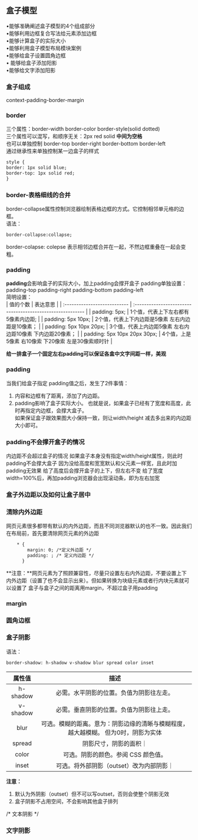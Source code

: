 ## 盒子模型
•能够准确阐述盒子模型的4个组成部分  
•能够利用边框复合写法给元素添加边框  
•能够计算盒子的实际大小  
•能够利用盒子模型布局模块案例  
•能够给盒子设置圆角边框  
• 能够给盒子添加阳影  
•能够给文字添加阳影  
### 盒子组成
context-padding-border-margin
### border
三个属性：border-width border-color border-style(solid dotted)  
三个属性可以混写，和顺序无关：2px red solid   **中间为空格**  
也可以单独控制 border-top border-right border-bottom border-left  
通过继承性来单独控制某一边盒子的样式  
```html
style {
border: 1px solid blue;
border-top: 1px solid red;
}
```
### border-表格细线的合并
border-collapse属性控制浏览器绘制表格边框的方式。它控制相邻单元格的边框。  
语法：  
```html
border-collapse:collapse;
```
border-colapse: colepse 表示相邻边框合并在一起，不然边框重叠在一起会变粗。
### padding
**padding**会影响盒子的实际大小，加上padding会撑开盒子
padding单独设置：  
padding-top padding-right padding-bottom padding-left  
简明设置：  
| 值的个数                     | 表达意思                                                   |
| :--------------------------- | :--------------------------------------------------------- |
| padding: 5px;                | 1个值，代表上下左右都有5像素内边距;                        |
| padding: 5px 10px;           | 2个值，代表上下内边距是5像素 左右内边距是10像素；          |
| padding: 5px 10px 20px;      | 3个值，代表上内边距5像素 左右内边距10像素 下内边距20像素； |
| padding: 5px 10px 20px 30px; | 4个值，上是5像素 右10像索 下20像索 左是30像索顺时针        |

**给一排盒子一个固定左右padding可以保证各盒中文字间距一样，美观**
### padding
当我们给盒子指定 padding值之后，发生了2件事情：
1. 内容和边框有了距离，添加了内边距。
2. padding影响了盒子实际大小。
也就是说，如果盒子已经有了宽度和高度，此时再指定内边框，会撑大盒子。  
如果保证盒子跟效果图大小保持一致，则让width/height 减去多出来的内边距大小即可。

### padding不会撑开盒子的情况
内边距不会超过盒子的情况
如果盒子本身没有指定width/height属性，则此时padding不会撑大盒子
因为没给高度和宽宽默认和父元素一样宽，且此时加padding无效果
给了高度后会撑开盒子的上下，但左右不变
给了宽度width=100%后，再加padding浏览器会出现滚动条，即为左右加宽
### 盒子外边距以及如何让盒子居中

### 清除内外边距
网页元素很多都带有默认的内外边距，而且不同浏览器默认的也不一致。因此我们在布局前，首先要清除网页元素的外边距
```html
    * {
        margin: 0; /*定义外边距 */
        padding: ; /* 定义内边距 */
      }
```
**注意：**网页元素为了照顾兼容性，尽量只设置左右内外边距，不要设置上下内外边距（设置了也不会显示出来）。但如果转换为块级元素或者行内块元素就可以设置了
盒子与盒子之间的距离用margin，不超过盒子用padding
### margin 
### 圆角边框
### 盒子阴影
语法：
```html
border-shadow: h-shadow v-shadow blur spread color inset
```
|  属性值  |                                        描述                                        |
| :------: | :--------------------------------------------------------------------------------: |
| h-shadow |                      必需。水平阴影的位置。负值为阴影往左走。                      |
| v-shadow |                      必需。垂直阴影的位置。负值为阴影往上走。                      |
|   blur   | 可选。模糊的距离。意为：阴影边缘的清晰与模糊程度，越大越模糊。 但为0时，阴影为实体 |
|  spread  |                               阴影尺寸，阴影的面积｜                               |
|  color   |                        可选。阴影的颜色。参阅 CSS 颜色值。                         |
|  inset   |                      可选。将外部阴影（outset）改为内部阴影｜                      |
**注意：**
1. 默认为外阴影（outset）但不可以写outset，否则会使整个阴影无效
2. 盒子阴影不占用空间，不会影响其他盒子排列

/* 文本阴影 */  
### 文字阴影